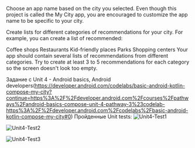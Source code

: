 Choose an app name based on the city you selected. Even though this project is called the My City app, you are encouraged to customize the app name to be specific to your city.

Create lists for different categories of recommendations for your city. For example, you can create a list of recommended:

Coffee shops
Restaurants
Kid-friendly places
Parks
Shopping centers
Your app should contain several lists of recommendations from different categories. Try to create at least 3 to 5 recommendations for each category so the screen doesn't look too empty.

Задание с Unit 4 - Android basics, Android developers(https://developer.android.com/codelabs/basic-android-kotlin-compose-my-city?continue=https%3A%2F%2Fdeveloper.android.com%2Fcourses%2Fpathways%2Fandroid-basics-compose-unit-4-pathway-3%23codelab-https%3A%2F%2Fdeveloper.android.com%2Fcodelabs%2Fbasic-android-kotlin-compose-my-city#0)
Пройденные Unit tests:
![Unit4-Test1](https://github.com/vladryanka/MyCityAppVibeLab/assets/75379439/1db50f28-0797-46a3-88e2-cc52eba15735)

![Unit4-Test2](https://github.com/vladryanka/MyCityAppVibeLab/assets/75379439/f0162641-3a61-4969-a300-68c0084684c3)

![Unit4-Test3](https://github.com/vladryanka/MyCityAppVibeLab/assets/75379439/b6b0dfbc-324f-496b-baef-971aa7d89573)

